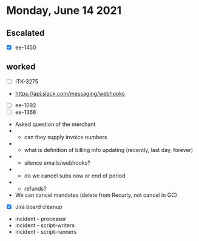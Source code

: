 # Monday, June 14 2021

## Escalated
- [x] ee-1450
## worked
- [ ] ITK-3275
* https://api.slack.com/messaging/webhooks
- [ ] ee-1092
- [ ] ee-1368
* Asked question of the merchant
* * can they supply invoice numbers
* * what is definition of billing info updating (recently, last day, forever)
* * silence emails/webhooks?
* * do we cancel subs now or end of period
* * refunds?
* We can cancel mandates (delete from Recurly, not cancel in GC)

- [x] Jira board cleanup
* incident - processor
* incident - script-writers
* incident - script-runners